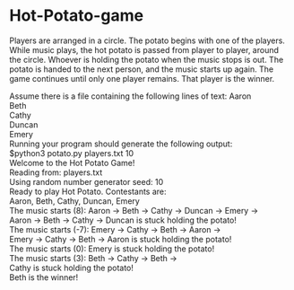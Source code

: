 # Hot-Potato-game
Players are arranged in a circle. The potato begins with one of the players. While music plays, the hot potato is passed from player to player, around the circle. Whoever is holding the potato when the music stops is out. The potato is handed to the next person, and the music starts up again. The game continues until only one player remains. That player is the winner.

Assume there is a file containing the following lines of text:
Aaron <br />
Beth <br />
Cathy <br />
Duncan <br />
Emery <br />
Running your program should generate the following output: <br />
$python3 potato.py players.txt 10 <br />
Welcome to the Hot Potato Game! <br />
Reading from: players.txt <br />
Using random number generator seed: 10 <br />
Ready to play Hot Potato. Contestants are: <br />
Aaron, Beth, Cathy, Duncan, Emery <br />
The music starts (8): Aaron -> Beth -> Cathy -> Duncan -> Emery -> <br />
Aaron -> Beth -> Cathy -> Duncan is stuck holding the potato! <br />
The music starts (-7): Emery -> Cathy -> Beth -> Aaron -> <br />
Emery -> Cathy -> Beth -> Aaron is stuck holding the potato! <br />
The music starts (0): Emery is stuck holding the potato! <br />
The music starts (3): Beth -> Cathy -> Beth -> <br />
Cathy is stuck holding the potato! <br />
Beth is the winner! <br />
